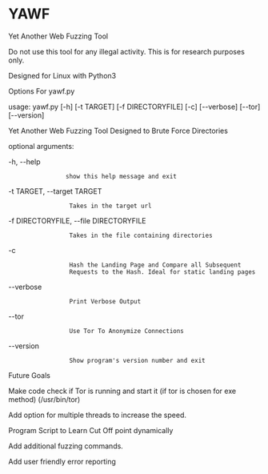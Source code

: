 # YAWF
Yet Another Web Fuzzing Tool

Do not use this tool for any illegal activity.  This is for research purposes only. 

Designed for Linux with Python3

Options For yawf.py 

usage: yawf.py [-h] [-t TARGET] [-f DIRECTORYFILE] [-c] [--verbose] [--tor]
                 [--version]

Yet Another Web Fuzzing Tool Designed to Brute Force Directories

optional arguments:

  -h, --help            
                    
                    show this help message and exit
  
  -t TARGET, --target TARGET
                        
                     Takes in the target url
                        
  -f DIRECTORYFILE, --file DIRECTORYFILE
                       
                     Takes in the file containing directories
                        
  -c                    
                        
                     Hash the Landing Page and Compare all Subsequent
                     Requests to the Hash. Ideal for static landing pages
                        
  --verbose             
  
                     Print Verbose Output
  
  --tor                 
  
                     Use Tor To Anonymize Connections
  
  --version             
  
                     Show program's version number and exit

  
  
 Future Goals
 
 Make code check if Tor is running and start it (if tor is chosen for exe method) (/usr/bin/tor)
 
 Add option for multiple threads to increase the speed.
 
 Program Script to Learn Cut Off point dynamically
 
 Add additional fuzzing commands.
 
 Add user friendly error reporting
